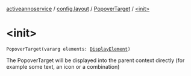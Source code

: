 [activeannoservice](../../index.md) / [config.layout](../index.md) / [PopoverTarget](index.md) / [&lt;init&gt;](./-init-.md)

# &lt;init&gt;

`PopoverTarget(vararg elements: `[`DisplayElement`](../-display-element.md)`)`

The PopoverTarget will be displayed into the parent context directly (for example some text, an icon or a combination)

